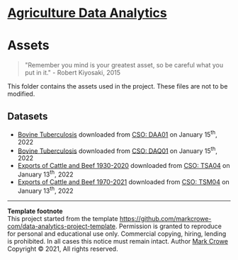 # [Agriculture Data Analytics](./../../../)

# Assets

> "Remember you mind is your greatest asset, so be careful what you put in it." - Robert Kiyosaki, 2015  

This folder contains the assets used in the project. These files are not to be modified.

## Datasets

- [Bovine Tuberculosis](cso-daa01-bovine-tuberculosis-2022-01-Jan-15.csv) downloaded from [CSO: DAA01](https://data.cso.ie/table/DAA01) on January 15<sup>th</sup>, 2022
- [Bovine Tuberculosis](cso-daq01-bovine-tuberculosis-2022-01-Jan-15.csv) downloaded from [CSO: DAQ01](https://data.cso.ie/table/DAQ01) on January 15<sup>th</sup>, 2022
- [Exports of Cattle and Beef 1930-2020](cso-tsa04-exports-of-cattle-and-beef-1930-2020-2022-01-Jan-13.csv) downloaded from [CSO: TSA04](https://data.cso.ie/table/TSA04) on January 13<sup>th</sup>, 2022
- [Exports of Cattle and Beef 1970-2021](cso-tsm04-exports-of-cattle-and-beef-1970-2021-2022-01-Jan-13.csv) downloaded from [CSO: TSM04](https://data.cso.ie/table/TSM04) on January 13<sup>th</sup>, 2022

---
**Template footnote**  
This project started from the template <https://github.com/markcrowe-com/data-analytics-project-template>. Permission is granted to reproduce for personal and educational use only. Commercial copying, hiring, lending is prohibited. In all cases this notice must remain intact. Author [Mark Crowe](https://github.com/markcrowe-com/) Copyright &copy; 2021, All rights reserved.